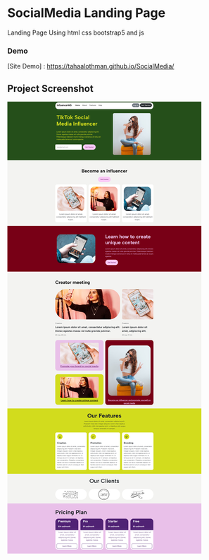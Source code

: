 # SocialMedia Landing Page
Landing Page Using html css bootstrap5 and js

### Demo
[Site Demo] : https://tahaalothman.github.io/SocialMedia/
## Project Screenshot
![](https://github.com/TahaAlothman/SocialMedia/blob/main/screenshot.png)
